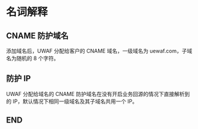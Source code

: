 # 名词解释

## CNAME 防护域名

添加域名后，UWAF 分配给客户的 CNAME 域名，一级域名为 uewaf.com，子域名为随机的 8 个字符。

## 防护 IP

UWAF 分配给域名的 CNAME 防护域名在没有开启业务回源的情况下直接解析到的 IP，默认情况下相同一级域名及其子域名共用一个 IP。

## END
